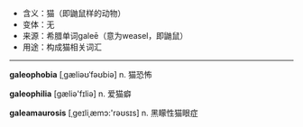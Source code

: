 - <span class="definition">含义：猫（即鼬鼠样的动物）</span>
- <span class="definition">变体：无</span>
- <span class="definition">来源：希腊单词galeē（意为weasel，即鼬鼠）</span>
- <span class="definition">用途：构成猫相关词汇</span>

---

<span class="vocabulary">**galeophobia**</span> [ˌgæliəʊˈfəʊbiə] n. 猫恐怖

<span class="vocabulary">**galeophilia**</span> [gæliə'fɪliə] n. 爱猫癖

<span class="vocabulary">**galeamaurosis**</span> [ˌgeɪliˌæmɔ:'rəʊsɪs] n. 黑矇性猫眼症

